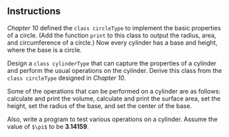 ## Instructions
_Chapter 10_ defined the `class circleType` to implement the basic properties of a circle. (Add the function `print` to this class to output the radius, area, and circumference of a circle.) Now every cylinder has a base and height, where the base is a circle. 

Design a `class cylinderType` that can capture the properties of a cylinder and perform the usual operations on the cylinder. Derive this class from the `class circleType` designed in _Chapter 10_. 

Some of the operations that can be performed on a cylinder are as follows: calculate and print the volume, calculate and print the surface area, set the height, set the radius of the base, and set the center of the base. 

Also, write a program to test various operations on a cylinder. Assume the value of `$\pi$` to be **3.14159**.
